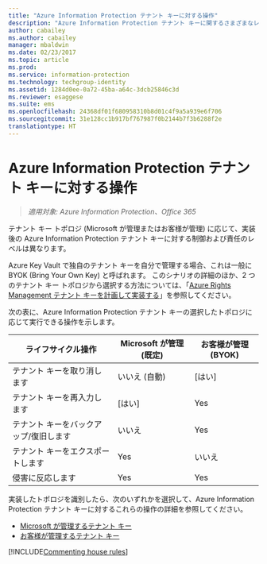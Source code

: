 ```yaml
---
title: "Azure Information Protection テナント キーに対する操作"
description: "Azure Information Protection テナント キーに関するさまざまなレベルの制御および責任について確認してください。"
author: cabailey
ms.author: cabailey
manager: mbaldwin
ms.date: 02/23/2017
ms.topic: article
ms.prod: 
ms.service: information-protection
ms.technology: techgroup-identity
ms.assetid: 1284d0ee-0a72-45ba-a64c-3dcb25846c3d
ms.reviewer: esaggese
ms.suite: ems
ms.openlocfilehash: 24368df01f680958310b8d01c4f9a5a939e6f706
ms.sourcegitcommit: 31e128cc1b917bf767987f0b2144b7f3b6288f2e
translationtype: HT
---
```

# <a name="operations-for-your-azure-information-protection-tenant-key"></a>Azure Information Protection テナント キーに対する操作

>*適用対象: Azure Information Protection、Office 365*

テナント キー トポロジ (Microsoft が管理またはお客様が管理) に応じて、実装後の Azure Information Protection テナント キーに対する制御および責任のレベルは異なります。

Azure Key Vault で独自のテナント キーを自分で管理する場合、これは一般に BYOK (Bring Your Own Key) と呼ばれます。 このシナリオの詳細のほか、2 つのテナント キー トポロジから選択する方法については、「[Azure Rights Management テナント キーを計画して実装する](../plan-design/plan-implement-tenant-key.md)」を参照してください。

次の表に、Azure Information Protection テナント キーの選択したトポロジに応じて実行できる操作を示します。

|ライフサイクル操作|Microsoft が管理 (既定)|お客様が管理 (BYOK)|
|-----------------------|-------------------------------|---------------------------|
|テナント キーを取り消します|いいえ (自動)|[はい]|
|テナント キーを再入力します|[はい]|Yes|
|テナント キーをバックアップ/復旧します|いいえ|Yes|
|テナント キーをエクスポートします|Yes|いいえ|
|侵害に反応します|Yes|Yes|

実装したトポロジを識別したら、次のいずれかを選択して、Azure Information Protection テナント キーに対するこれらの操作の詳細を参照してください。


- [Microsoft が管理するテナント キー](operations-microsoft-managed-tenant-key.md)
- [お客様が管理するテナント キー](operations-customer-managed-tenant-key.md)

[!INCLUDE[Commenting house rules](../includes/houserules.md)]
